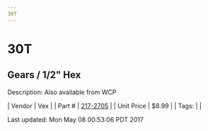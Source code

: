 ```yaml
---
30T
---
```


# 30T
## Gears / 1/2" Hex
Description: 	Also available from WCP 

| Vendor | Vex | 
| Part # | [217-2705](http://www.vexrobotics.com/vexpro/motion/vexpro-gears/1-2-hex-bore.html) | 
| Unit Price | $8.99 | 
| Tags: |  | 

Last updated: Mon May 08 00:53:06 PDT 2017